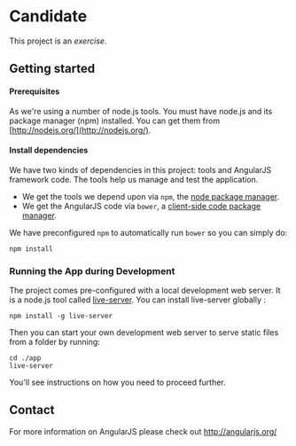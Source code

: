 # Candidate


This project is an *exercise*.

## Getting started

#### Prerequisites

As we're using a number of node.js tools. You must have node.js and
its package manager (npm) installed.  You can get them from [http://nodejs.org/](http://nodejs.org/).


#### Install dependencies

We have two kinds of dependencies in this project: tools and AngularJS framework code.  The tools help
us manage and test the application.

* We get the tools we depend upon via `npm`, the [node package manager][npm].
* We get the AngularJS code via `bower`, a [client-side code package manager][bower].

We have preconfigured `npm` to automatically run `bower` so you can simply do:

```
npm install
```

### Running the App during Development

The project comes pre-configured with a local development web server.  It is a node.js
tool called [live-server][live-server].  You can install live-server globally :

```
npm install -g live-server
```

Then you can start your own development web server to serve static files from a folder by running:

```console
cd ./app
live-server
```
You'll see instructions on how you need to proceed further.

## Contact

For more information on AngularJS please check out http://angularjs.org/

[git]: http://git-scm.com/
[bower]: http://bower.io
[npm]: https://www.npmjs.org/
[node]: http://nodejs.org
[live-server]: https://github.com/tapio/live-server
